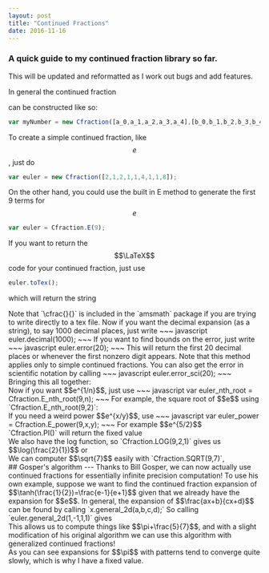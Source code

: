 ```yaml
---
layout: post
title: "Continued Fractions"
date: 2016-11-16
---
```

<script src="https://cdn.rawgit.com/jessejenks/continued-fractions/master/cfraction.js"></script>
### A quick guide to my continued fraction library so far.
This will be updated and reformatted as I work out bugs and add features.
<div id = "euler"></div>
In general the continued fraction
<div id = "general"></div>

can be constructed like so:
~~~ javascript
var myNumber = new Cfraction([a_0,a_1,a_2,a_3,a_4],[b_0,b_1,b_2,b_3,b_4]);
~~~
To create a simple continued fraction, like $$e$$, just do
~~~ javascript
var euler = new Cfraction([2,1,2,1,1,4,1,1,8]);
~~~
On the other hand, you could use the built in E method to generate the first 9 terms for $$e$$
~~~ javascript
var euler = Cfraction.E(9);
~~~
If you want to return the $$\LaTeX$$ code for your continued fraction, just use
~~~ javascript
euler.toTex();
~~~
which will return the string
<div id = "tex_verbatim"></div>
Note that `\cfrac{}{}` is included in the `amsmath` package if you are trying to write directly to a tex file.
Now if you want the decimal expansion (as a string), to say 1000 decimal places, just write
~~~ javascript
euler.decimal(1000);
~~~
If you want to find bounds on the error, just write
~~~ javascript
euler.error(20);
~~~
This will return the first 20 decimal places or whenever the first nonzero digit appears. Note that this method applies only to simple continued fractions.
You can also get the error in scientific notation by calling
~~~ javascript
euler.error_sci(20);
~~~
Bringing this all together:
<div id = "e_function"></div>
Now if you want $$e^{1/n}$$, just use
~~~ javascript
var euler_nth_root = Cfraction.E_nth_root(9,n);
~~~
For example, the square root of $$e$$ using `Cfraction.E_nth_root(9,2)`:
<div id = "e_root_function"></div>
If you need a weird power $$e^{x/y}$$, use
~~~ javascript
var euler_power = Cfraction.E_power(9,x,y);
~~~
For example $$e^{5/2}$$
<div id = "e_power"></div>
`Cfraction.PI()` will return the fixed value
<div id = "pi"></div>
We also have the log function, so `Cfraction.LOG(9,2,1)` gives us $$\log(\frac{2}{1})$$ or
<div id = "log2"></div>
We can computer $$\sqrt{7}$$ easily with `Cfraction.SQRT(9,7)`,
<div id = "sqrt"></div>
## Gosper's algorithm
---
Thanks to Bill Gosper, we can now actually use continued fractions for essentially infinite precision computation!
To use his own example, suppose we want to find the continued fraction expansion of $$\tanh(\frac{1}{2})=\frac{e-1}{e+1}$$ given that we already have the expansion for $$e$$. In general, the expansion of $$\frac{ax+b}{cx+d}$$ can be found by calling
`x.general_2d(a,b,c,d);`
So calling
`euler.general_2d(1,-1,1,1)` gives
<div id = "gosper"></div>
This allows us to compute things like $$\pi+\frac{5}{7}$$, and with a slight modification of his original algorithm we can use this algorithm with generalized continued fractions!
<div id = "gosper_general"></div>
As you can see expansions for $$\pi$$ with patterns tend to converge quite slowly, which is why I have a fixed value.
<div id = "gamma"></div>

<script>
  var e = Cfraction.E(9);
  // new Cfraction([0,1,3,5],[4,1,4,9]);
  // new Cfraction([3,7,  15,1,292]);
  var textNum = new Cfraction(['a_0','a_1','a_2','a_3','a_4'],['b_0','b_1','b_2','b_3','b_4']);

  document.getElementById('euler').innerText = '$$' + e.toString() + '=' + e.toTex() + ' \\approx ' + e.decimal(15) + '$$';

  document.getElementById('general').innerText = '\\('+textNum.toString()+'\\) or \n$$'+textNum.toTex()+'$$';

  document.getElementById('tex_verbatim').innerText = e.toTex();

  document.getElementById('e_function').innerText = '\\('+e.toString() + ' = ' + e.toTex()+' \\rightarrow \\lvert'+e.decimal(10)+ ' - e\\rvert <' + e.error(20) + ' = \\)'+e.error_sci(20);

  var e_sqrt = Cfraction.E_nth_root(9,2);
  document.getElementById('e_root_function').innerText = '\\('+e_sqrt.toString() + ' = ' + e_sqrt.toTex()+' \\rightarrow\\lvert '+e_sqrt.decimal(10)+ ' - \\sqrt{e} \\rvert < ' + e_sqrt.error(20) + '\\)';

  var e_power = Cfraction.E_power(5,5,2);
  document.getElementById('e_power').innerText = '\\('+e_power.toString() + ' = ' + e_power.toTex()+' = '+e_power.decimal(10)+ '\\)';

  var pi = Cfraction.PI;
  document.getElementById('pi').innerText = '\\('+pi.toString() +'\\)\n which has error < '+pi.error_sci(30);

  var log2 = Cfraction.LOG(9,2,1);
  document.getElementById('log2').innerText = '\\('+log2.toString() +'\\)\n which gives \\( '+log2.toTex()+'\\approx'+log2.decimal(20)+'\\)';

  var root = Cfraction.SQRT(9,7);
  document.getElementById('sqrt').innerText = '\\('+root.toString()+'\\approx'+root.decimal(20)+'\\)';

  var gosp = e.general_2d(1,-1,1,1);
  document.getElementById('gosper').innerText = '\\(\\frac{e-1}{e+1}='+gosp.toString() +'='+gosp.toTex()+'\\approx'+gosp.decimal(20)+'\\)';

  var pi_gen = new Cfraction([0,1,3,5,7,9,11],[4,1,4,9,16,25,36]);
  var gosp_gen = pi_gen.add_rational(5,7);
  document.getElementById('gosper_general').innerText = '\\('+pi_gen.decimal(20)+' \\approx \\\\'+pi_gen.toTex()+' + \\frac{5}{7} = '+gosp_gen.toTex()+' \\approx '+gosp_gen.decimal(20)+'\\)';

  var gamma = Cfraction.GAMMA;
  document.getElementById('gamma').innerText = '\\(\\gamma \\approx '+gamma.decimal(50)+'\\)';

  var x1 = new Cfraction([1,3,5,7,9,11,13]);
  var y1 = new Cfraction([2,2,4,2,4,2,4]);
  console.log(x1.general_4d(2,1,0,0,1,0,1,0,y1).toString());;
</script>
<!-- {::nomarkdown} -->
<!-- <iframe src="https://docs.google.com/presentation/d/1-TmhFQGjL59omLF0K89yh0RkPcxI2JkNjmjev9p5hoU/embed?start=false&loop=false&delayms=3000" frameborder="0" width="960" height="569" allowfullscreen="true" mozallowfullscreen="true" webkitallowfullscreen="true"></iframe> -->
<!-- {:/nomarkdown} -->

